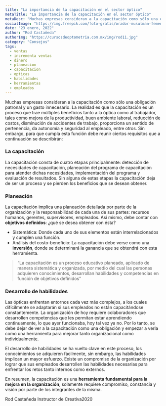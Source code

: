 ```yaml
---
title: "La importancia de la capacitación en el sector óptico"
metaTitle: "La importancia de la capacitación en el sector óptico"
metaDesc: "Muchas empresas consideran a la capacitación como sólo una obligación patronal y un gasto innecesario..."
socialImage: "https://img.freepik.com/foto-gratis/orador-musulman-femenino-dando-presentacion-salon-taller-audiencia-o-sala-conferencias-cierrese-arriba-mano-que-senala-marcador-evento-conferencia-formacion-educacion-diversidad-concepto-inclusivo_155003-39222.jpg?w=1380&t=st=1674517310~exp=1674517910~hmac=2f4a37b72ee201c83955e56b784eef978aeb122cc8e4b90a71ea09b826687eab"
date: "23 enero, 2022"
author: "Rod Castañeda"
authorImg: "https://cursosdeoptometria.com.mx/img/rod11.jpg"
category: "Consejos"
tags:
  - ventas
  - incrementa ventas
  - dinero
  - planeacion
  - capacitacion
  - opticas
  - habilidades
  - herramientas
  - empleados
---
```


Muchas empresas consideran a la capacitación como sólo una obligación patronal y un gasto innecesario. La realidad es que la capacitación es un proceso que trae múltiples beneficios tanto a la óptica como al trabajador, tales como mejora de la productividad, buen ambiente laboral, reducción de costos, disminución de accidentes de trabajo, proporciona un sentido de pertenencia, da autonomía y seguridad al empleado, entre otros. Sin embargo, para que cumpla esta función debe reunir ciertos requisitos que a continuación se describirán:

### La capacitación
La capacitación consta de cuatro etapas principalmente: detección de necesidades de capacitación, planeación del programa de capacitación para atender dichas necesidades, implementación del programa y evaluación de resultados. Sin alguna de estas etapas la capacitación deja de ser un proceso y se pierden los beneficios que se desean obtener.

### Planeación
 La capacitación implica una planeación detallada por parte de la organización y la responsabilidad de cada una de sus partes: recursos humanos, gerentes, supervisores, empleados. Así mismo, debe contar con **objetivos definidos**: ¿qué se desea obtener con ésta?
 
- Sistemática: Donde cada uno de sus elementos están interrelacionados y cumplen una función.
- Análisis del costo-beneficio: La capacitación debe verse como una **inversión**, donde se determinará la ganancia que se obtendrá con esta herramienta. 

>“La capacitación es un proceso educativo planeado, aplicado de manera sistemática y organizada, por medio del cual las personas adquieren conocimientos, desarrollan habilidades y competencias en función de objetivos definidos” 

### Desarrollo de habilidades
Las ópticas enfrentan entornos cada vez más complejos, a los cuales difícilmente se adaptarán si sus empleados no están capacitándose constantemente. La organización de hoy requiere colaboradores que desarrollen competencias que les permitan estar aprendiendo continuamente, lo que ayer funcionaba, hoy tal vez ya no. Por lo tanto, se debe dejar de ver a la capacitación como una obligación y empezar a verla como una herramienta para mejorar tanto organizacional como individualmente. 

El desarrollo de habilidades se ha vuelto clave en este proceso, los conocimientos se adquieren fácilmente, sin embargo, las habilidades implican un mayor esfuerzo. Existe un compromiso de la organización por lograr que sus empleados desarrollen las habilidades necesarias para enfrentar los retos tanto internos como externos.

En resumen, la capacitación es una **herramienta fundamental para la mejora en la organización**, solamente requiere compromiso, constancia y visión por parte de los integrantes de la misma.

Rod Castañeda 
Instructor de Creativa2020